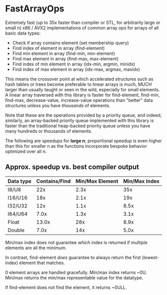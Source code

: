 # FastArrayOps

Extremely fast (up to 35x faster than compiler or STL, for arbitrarily large or small n) x86 / AVX2 implementations of common array ops for arrays of all basic data types:

- Check if array contains element (set membership query)
- Find index of element in array (find-element)
- Find min element in array (find-min, min-element)
- Find max element in array (find-max, max-element)
- Find index of min element in array (idx-min, argmin, minidx)
- Find index of max element in array (idx-max, argmax, maxidx)

This means the crossover point at which accelerated structures such as hash tables or trees become preferable to linear arrays is much, MUCH larger than usually taught or seen in the wild, especially for small elements. A linear array traversed with this library is faster for find-element, find-min, find-max, decrease-value, increase-value operations than "better" data structures unless you have *thousands* of elements.

Note that these are the operations provided by a priority queue, and indeed, similarly, an array-backed priority queue implemented with this library is faster than the traditional heap-backed priority queue unless you have many hundreds or thousands of elements.

The following are speedups for __large n__; proportional speedup is even higher than this for smaller n as the functions incorporate bespoke behavior optimized over all n.

## Approx. speedup vs. best compiler output ##  

Data type      | Contains/Find       | Min/Max Element     | Min/Max Index         
---------------|---------------------|---------------------|-------------------
I8/U8          | 22x                 | 2.3x                | 35x               
I16/U16        | 18x                 | 2.1x                | 19x               
I32/U32        | 12x                 | 1.1x                | 8.5x                
I64/U64        | 7.0x                | 1.3x                | 3.1x                
Float          | 13.0x               | 28x                 | 8.9x                
Double         | 7.0x                | 14x                 | 5.0x    

Min/max index does not guarantee _which_ index is returned if multiple elements are all the minimum.

In contrast, find-element _does_ guarantee to always return the first (lowest-index) element that matches.

0 element arrays are handled gracefully. Min/max index returns ~0U. Min/max returns the min/max representable value for the datatype.

If find-element does not find the element, it returns ~0ULL.

